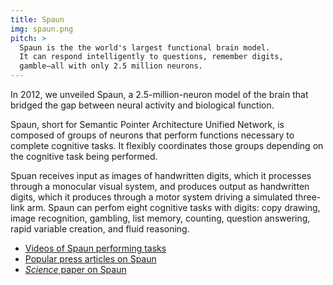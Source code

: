 ```yaml
---
title: Spaun
img: spaun.png
pitch: >
  Spaun is the the world's largest functional brain model.
  It can respond intelligently to questions, remember digits,
  gamble—all with only 2.5 million neurons.
---
```


In 2012, we unveiled Spaun, a 2.5-million-neuron model
of the brain that bridged the gap between
neural activity and biological function.

Spaun, short for
Semantic Pointer Architecture Unified Network,
is composed of groups of neurons that
perform functions necessary to complete cognitive tasks.
It flexibly coordinates those groups
depending on the cognitive task being performed.

Spuan receives input as images
of handwritten digits,
which it processes through
a monocular visual system,
and produces output as
handwritten digits,
which it produces through
a motor system driving a simulated
three-link arm.
Spaun can perfom eight cognitive tasks with digits:
copy drawing, image recognition, gambling,
list memory, counting, question answering,
rapid variable creation, and fluid reasoning.

- [Videos of Spaun performing tasks](http://nengo.ca/build-a-brain/spaunvideos)
- [Popular press articles on Spaun](http://nengo.ca/popularpress)
- [*Science* paper on Spaun](http://nengo.ca/publications/spaunsciencepaper)
